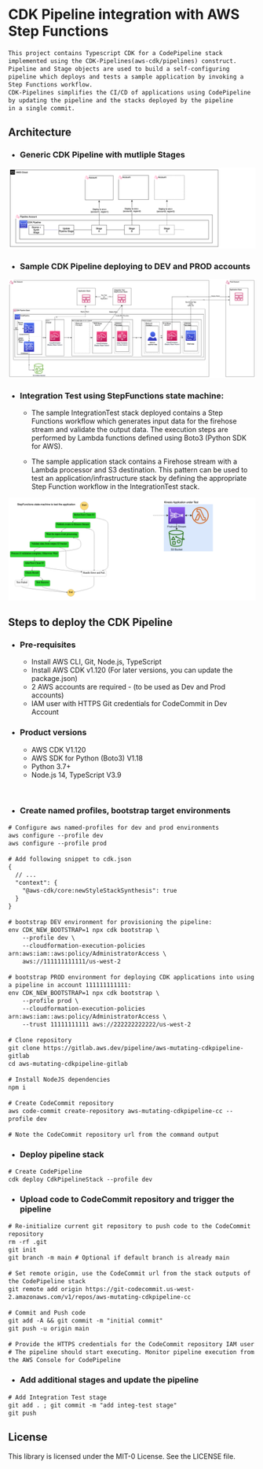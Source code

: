 # CDK Pipeline integration with AWS Step Functions
    This project contains Typescript CDK for a CodePipeline stack implemented using the CDK-Pipelines(aws-cdk/pipelines) construct. 
    Pipeline and Stage objects are used to build a self-configuring pipeline which deploys and tests a sample application by invoking a Step Functions workflow.
    CDK-Pipelines simplifies the CI/CD of applications using CodePipeline by updating the pipeline and the stacks deployed by the pipeline
    in a single commit.

## Architecture
* ### Generic CDK Pipeline with mutliple Stages
![GenericCdkPipeline](docs/generic_cdk_pipeline.png)

* ### Sample CDK Pipeline deploying to DEV and PROD accounts 
![CdkPipeline](docs/cdk_pipeline_detail.png)

* ### Integration Test using StepFunctions state machine:

  * The sample IntegrationTest stack deployed contains a Step Functions workflow which generates input data for the firehose stream and validate the output data.
  The execution steps are performed by Lambda functions defined using Boto3 (Python SDK for AWS).
  
  * The sample application stack contains a Firehose stream with a Lambda processor and S3 destination.
    This pattern can be used to test an application/infrastructure stack by defining the appropriate Step Function workflow in the IntegrationTest stack.

![StateMachine](docs/app_sfn.png)

## Steps to deploy the CDK Pipeline

* ### Pre-requisites
    * Install AWS CLI, Git, Node.js, TypeScript
    * Install AWS CDK v1.120 (For later versions, you can update the package.json)
    * 2 AWS accounts are required - (to be used as Dev and Prod accounts)
    * IAM user with HTTPS Git credentials for CodeCommit in Dev Account
      <br/>

* ### Product versions
    * AWS CDK V1.120
    * AWS SDK for Python (Boto3) V1.18
    * Python 3.7+
    * Node.js 14, TypeScript V3.9
<br/>

* ### Create named profiles, bootstrap target environments

```shell
# Configure aws named-profiles for dev and prod environments
aws configure --profile dev
aws configure --profile prod

# Add following snippet to cdk.json
{
  // ...
  "context": {
    "@aws-cdk/core:newStyleStackSynthesis": true
  }
}

# bootstrap DEV environment for provisioning the pipeline:
env CDK_NEW_BOOTSTRAP=1 npx cdk bootstrap \
    --profile dev \
    --cloudformation-execution-policies arn:aws:iam::aws:policy/AdministratorAccess \
    aws://111111111111/us-west-2

# bootstrap PROD environment for deploying CDK applications into using a pipeline in account 111111111111:
env CDK_NEW_BOOTSTRAP=1 npx cdk bootstrap \
    --profile prod \
    --cloudformation-execution-policies arn:aws:iam::aws:policy/AdministratorAccess \
    --trust 11111111111 aws://222222222222/us-west-2

# Clone repository
git clone https://gitlab.aws.dev/pipeline/aws-mutating-cdkpipeline-gitlab
cd aws-mutating-cdkpipeline-gitlab

# Install NodeJS dependencies
npm i

# Create CodeCommit repository
aws code-commit create-repository aws-mutating-cdkpipeline-cc --profile dev

# Note the CodeCommit repository url from the command output

```

* ### Deploy pipeline stack
```shell
# Create CodePipeline
cdk deploy CdkPipelineStack --profile dev

```
* ### Upload code to CodeCommit repository and trigger the pipeline
```shell
# Re-initialize current git repository to push code to the CodeCommit repository
rm -rf .git
git init  
git branch -m main # Optional if default branch is already main

# Set remote origin, use the CodeCommit url from the stack outputs of the CodePipeline stack
git remote add origin https://git-codecommit.us-west-2.amazonaws.com/v1/repos/aws-mutating-cdkpipeline-cc

# Commit and Push code
git add -A && git commit -m "initial commit"
git push -u origin main

# Provide the HTTPS credentials for the CodeCommit repository IAM user
# The pipeline should start executing. Monitor pipeline execution from the AWS Console for CodePipeline

```
* ### Add additional stages and update the pipeline
```shell
# Add Integration Test stage
git add . ; git commit -m "add integ-test stage"
git push
```
## License

This library is licensed under the MIT-0 License. See the LICENSE file.